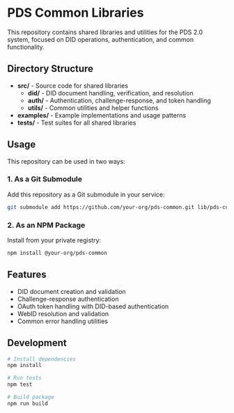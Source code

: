 # PDS Common Libraries

This repository contains shared libraries and utilities for the PDS 2.0 system, focused on DID operations, authentication, and common functionality.

## Directory Structure

- **src/** - Source code for shared libraries
  - **did/** - DID document handling, verification, and resolution
  - **auth/** - Authentication, challenge-response, and token handling
  - **utils/** - Common utilities and helper functions
- **examples/** - Example implementations and usage patterns
- **tests/** - Test suites for all shared libraries

## Usage

This repository can be used in two ways:

### 1. As a Git Submodule

Add this repository as a Git submodule in your service:

```bash
git submodule add https://github.com/your-org/pds-common.git lib/pds-common
```

### 2. As an NPM Package

Install from your private registry:

```bash
npm install @your-org/pds-common
```

## Features

- DID document creation and validation
- Challenge-response authentication
- OAuth token handling with DID-based authentication
- WebID resolution and validation
- Common error handling utilities

## Development

```bash
# Install dependencies
npm install

# Run tests
npm test

# Build package
npm run build
```
